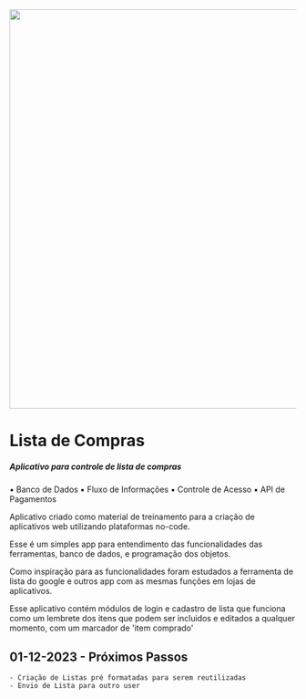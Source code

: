 <div align=center>
<img src="https://github.com/MarcioPinheiroGit/Lista-de-Compras/assets/148674272/54ff516b-105c-49a5-85b2-8a70618a133b.png" width="700">
</div>

# Lista de Compras
##### Aplicativo para controle de lista de compras
▪️ Banco de Dados ▪️ Fluxo de Informações ▪️ Controle de Acesso ▪️ API de Pagamentos

Aplicativo criado como material de treinamento para a criação de aplicativos web utilizando plataformas no-code.

Esse é um simples app para entendimento das funcionalidades das ferramentas, banco de dados, e programação dos objetos.

Como inspiração para as funcionalidades foram estudados a ferramenta de lista do google e outros app com as mesmas funções em lojas de aplicativos.

Esse aplicativo contém módulos de login e cadastro de lista que funciona como um lembrete dos itens que podem ser incluidos e editados a qualquer momento, com um marcador de 'item comprado'


## 01-12-2023 - Próximos Passos
    - Criação de Listas pré formatadas para serem reutilizadas
    - Envio de Lista para outro user


    

  
